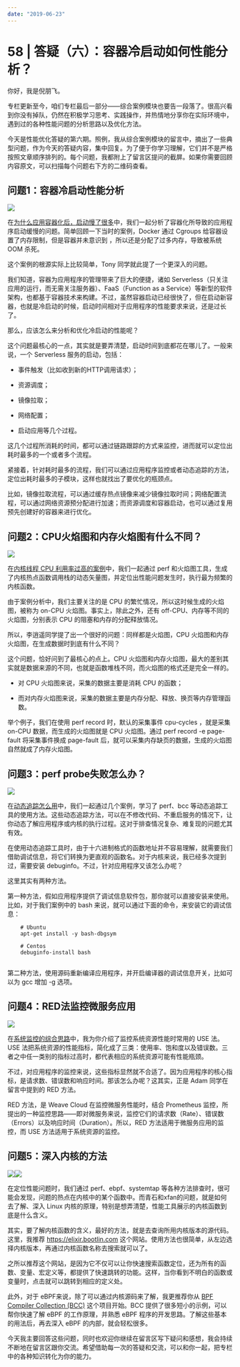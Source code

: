 ```yaml
---
date: "2019-06-23"
---  
```

      
# 58 | 答疑（六）：容器冷启动如何性能分析？
你好，我是倪朋飞。

专栏更新至今，咱们专栏最后一部分——综合案例模块也要告一段落了。很高兴看到你没有掉队，仍然在积极学习思考、实践操作，并热情地分享你在实际环境中，遇到过的各种性能问题的分析思路以及优化方法。

今天是性能优化答疑的第六期。照例，我从综合案例模块的留言中，摘出了一些典型问题，作为今天的答疑内容，集中回复。为了便于你学习理解，它们并不是严格按照文章顺序排列的。每个问题，我都附上了留言区提问的截屏。如果你需要回顾内容原文，可以扫描每个问题右下方的二维码查看。

## 问题1：容器冷启动性能分析

![](/images/linux性能优化实战/06.综合实战篇/resourceimagebe0cbe00340409bdc188fe7e807996c7e70c.png)

在[为什么应用容器化后，启动慢了很多](https://time.geekbang.org/column/article/84953)中，我们一起分析了容器化所导致的应用程序启动缓慢的问题。简单回顾一下当时的案例，Docker 通过 Cgroups 给容器设置了内存限制，但是容器并未意识到 ，所以还是分配了过多内存，导致被系统 OOM 杀死。

这个案例的根源实际上比较简单，Tony 同学就此提了一个更深入的问题。

我们知道，容器为应用程序的管理带来了巨大的便捷，诸如 Serverless（只关注应用的运行，而无需关注服务器）、FaaS（Function as a Service）等新型的软件架构，也都基于容器技术来构建。不过，虽然容器启动已经很快了，但在启动新容器，也就是冷启动的时候，启动时间相对于应用程序的性能要求来说，还是过长了。

<!-- [[[read_end]]] -->

那么，应该怎么来分析和优化冷启动的性能呢？

这个问题最核心的一点，其实就是要弄清楚，启动时间到底都花在哪儿了。一般来说，一个 Serverless 服务的启动，包括：

* 事件触发（比如收到新的HTTP调用请求）；

* 资源调度；

* 镜像拉取；

* 网络配置；

* 启动应用等几个过程。

这几个过程所消耗的时间，都可以通过链路跟踪的方式来监控，进而就可以定位出耗时最多的一个或者多个流程。

紧接着，针对耗时最多的流程，我们可以通过应用程序监控或者动态追踪的方法，定位出耗时最多的子模块，这样也就找出了要优化的瓶颈点。

比如，镜像拉取流程，可以通过缓存热点镜像来减少镜像拉取时间；网络配置流程，可以通过网络资源预分配进行加速；而资源调度和容器启动，也可以通过复用预先创建好的容器来进行优化。

## 问题2：CPU火焰图和内存火焰图有什么不同？

![](/images/linux性能优化实战/06.综合实战篇/resourceimage903890a871e0dad35f71f80f1efdc9be5538.png)

在[内核线程 CPU 利用率过高的案例](https://time.geekbang.org/column/article/86330)中，我们一起通过 perf 和火焰图工具，生成了内核热点函数调用栈的动态矢量图，并定位出性能问题发生时，执行最为频繁的内核函数。

由于案例分析中，我们主要关注的是 CPU 的繁忙情况，所以这时候生成的火焰图，被称为 on-CPU 火焰图。事实上，除此之外，还有 off-CPU、内存等不同的火焰图，分别表示 CPU 的阻塞和内存的分配释放情况。

所以，李逍遥同学提了出一个很好的问题：同样都是火焰图，CPU 火焰图和内存火焰图，在生成数据时到底有什么不同？

这个问题，恰好问到了最核心的点上。CPU 火焰图和内存火焰图，最大的差别其实就是数据来源的不同，也就是函数堆栈不同，而火焰图的格式还是完全一样的。

* 对 CPU 火焰图来说，采集的数据主要是消耗 CPU 的函数；

* 而对内存火焰图来说，采集的数据主要是内存分配、释放、换页等内存管理函数。

举个例子，我们在使用 perf record 时，默认的采集事件 cpu-cycles ，就是采集 on-CPU 数据，而生成的火焰图就是 CPU 火焰图。通过 perf record \-e page-fault 将采集事件换成 page-fault 后，就可以采集内存缺页的数据，生成的火焰图自然就成了内存火焰图。

## 问题3：perf probe失败怎么办？

![](/images/linux性能优化实战/06.综合实战篇/resourceimage452745e3bd4566d77fa9c5677b7ea9a82827.png)

在[动态追踪怎么用](https://time.geekbang.org/column/article/86710)中，我们一起通过几个案例，学习了 perf、bcc 等动态追踪工具的使用方法。这些动态追踪方法，可以在不修改代码、不重启服务的情况下，让你动态了解应用程序或内核的执行过程。这对于排查情况复杂、难复现的问题尤其有效。

在使用动态追踪工具时，由于十六进制格式的函数地址并不容易理解，就需要我们借助调试信息，将它们转换为更直观的函数名。对于内核来说，我已经多次提到过，需要安装 debuginfo。不过，针对应用程序又该怎么办呢？

这里其实有两种方法。

第一种方法，假如应用程序提供了调试信息软件包，那你就可以直接安装来使用。比如，对于我们案例中的 bash 来说，就可以通过下面的命令，来安装它的调试信息：

```
    # Ubuntu
    apt-get install -y bash-dbgsym
    
    # Centos
    debuginfo-install bash
    

```

第二种方法，使用源码重新编译应用程序，并开启编译器的调试信息开关，比如可以为 gcc 增加 \-g 选项。

## 问题4：RED法监控微服务应用

![](/images/linux性能优化实战/06.综合实战篇/resourceimage3130310b2bd6af3628b3fd3c85cd83a34530.png)

在[系统监控的综合思路](https://time.geekbang.org/column/article/87980)中，我为你介绍了监控系统资源性能时常用的 USE 法。USE 法把系统资源的性能指标，简化成了三类：使用率、饱和度以及错误数。三者之中任一类别的指标过高时，都代表相应的系统资源可能有性能瓶颈。

不过，对应用程序的监控来说，这些指标显然就不合适了。因为应用程序的核心指标，是请求数、错误数和响应时间。那该怎么办呢？这其实，正是 Adam 同学在留言中提到的 RED 方法。

RED 方法，是 Weave Cloud 在监控微服务性能时，结合 Prometheus 监控，所提出的一种监控思路——即对微服务来说，监控它们的请求数（Rate）、错误数（Errors）以及响应时间（Duration）。所以，RED 方法适用于微服务应用的监控，而 USE 方法适用于系统资源的监控。

## 问题5：深入内核的方法

![](/images/linux性能优化实战/06.综合实战篇/resourceimage731373bdcda4daf3da8b1706ed480bffe413.png)![](/images/linux性能优化实战/06.综合实战篇/resourceimagefe98fedc0101abec096969b021a7306de798.png)

在定位性能问题时，我们通过 perf、ebpf、systemtap 等各种方法排查时，很可能会发现，问题的热点在内核中的某个函数中。而青石和xfan的问题，就是如何去了解、深入 Linux 内核的原理，特别是想弄清楚，性能工具展示的内核函数到底是什么含义。

其实，要了解内核函数的含义，最好的方法，就是去查询所用内核版本的源代码。这里，我推荐 <https://elixir.bootlin.com> 这个网站。使用方法也很简单，从左边选择内核版本，再通过内核函数名称去搜索就可以了。

之所以推荐这个网站，是因为它不仅可以让你快速搜索函数定位，还为所有的函数、变量、宏定义等，都提供了快速跳转的功能。这样，当你看到不明白的函数或变量时，点击就可以跳转到相应的定义处。

此外，对于 eBPF来说，除了可以通过内核源码来了解，我更推荐你从 [BPF Compiler Collection \(BCC\)](https://github.com/iovisor/bcc) 这个项目开始。BCC 提供了很多短小的示例，可以帮你快速了解 eBPF 的工作原理，并熟悉 eBPF 程序的开发思路。了解这些基本的用法后，再去深入 eBPF 的内部，就会轻松很多。

今天我主要回答这些问题，同时也欢迎你继续在留言区写下疑问和感想，我会持续不断地在留言区跟你交流。希望借助每一次的答疑和交流，可以和你一起，把专栏中的各种知识转化为你的能力。